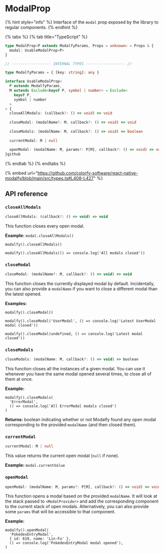 # ModalProp

{% hint style="info" %}
Interface of the `modal` prop exposed by the library to regular components.
{% endhint %}

{% tabs %}
{% tab title="TypeScript" %}
```typescript
type ModalProp<P extends ModalfyParams, Props = unknown> = Props & {
  modal: UsableModalProp<P>
}

// ------------------ INTERNAL TYPES ------------------ //

type ModalfyParams = { [key: string]: any }

interface UsableModalProp<
  P extends ModalfyParams,
  M extends Exclude<keyof P, symbol | number> = Exclude<
    keyof P,
    symbol | number
  >
> {
  closeAllModals: (callback?: () => void) => void
  
  closeModal: (modalName?: M, callback?: () => void) => void
    
  closeModals: (modalName: M, callback?: () => void) => boolean
  
  currentModal: M | null
  
  openModal: (modalName: M, params?: P[M], callback?: () => void) => void
}github
```
{% endtab %}
{% endtabs %}

{% embed url="https://github.com/colorfy-software/react-native-modalfy/blob/main/src/types.ts#L408-L427" %}

## API reference

### `closeAllModals`&#x20;

```javascript
closeAllModals: (callback?: () => void) => void
```

This function closes every open modal.

**Example:** `modal.closeAllModals()`

```
modalfy().closeAllModals()

modalfy().closeAllModals(() => console.log('All modals closed'))
```

### `closeModal`&#x20;

```javascript
closeModal: (modalName?: M, callback?: () => void) => void
```

This function closes the currently displayed modal by default. Incidentally, you can also provide a `modalName` if you want to close a different modal than the latest opened.

**Examples:**&#x20;

```
modalfy().closeModal()

modalfy().closeModal('UserModal', () => console.log('Latest UserModal modal closed'))

modalfy().closeModal(undefined, () => console.log('Latest modal closed'))
```

### `closeModals`&#x20;

```javascript
closeModals: (modalName: M, callback?: () => void) => boolean
```

This function closes all the instances of a given modal. You can use it whenever you have the same modal opened several times, to close all of them at once.

**Example:**&#x20;

```
modalfy().closeModals(
  'ErrorModal', 
  () => console.log('All ErrorModal modals closed')
)
```

**Returns:** boolean indicating whether or not Modalfy found any open modal corresponding to the provided `modalName` (and then closed them).

### `currentModal`&#x20;

```typescript
currentModal: M | null
```

This value returns the current open modal (`null` if none).

**Example:** `modal.currentValue`

### `openModal`&#x20;

```typescript
openModal: (modalName: M, params?: P[M], callback?: () => void) => void
```

This function opens a modal based on the provided `modalName`. It will look at the stack passed to `<ModalProvider>` and add the corresponding component to the current stack of open modals. Alternatively, you can also provide some `params` that will be accessible to that component.

**Example:**&#x20;

```
modalfy().openModal(
  'PokedexEntryModal', 
  { id: 619, name: 'Lin-Fu' },
  () => console.log('PokédexEntryModal modal opened'),
)
```
